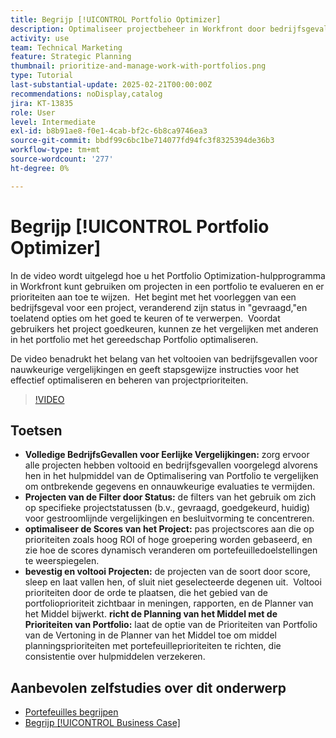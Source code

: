```yaml
---
title: Begrijp [!UICONTROL Portfolio Optimizer]
description: Optimaliseer projectbeheer in Workfront door bedrijfsgevallen voor eerlijke vergelijkingen te voltooien, projecten door status te filtreren, scores dynamisch aan te passen, projecten effectief voorrang te geven aan te geven, en middelplanning op portefeuilledoelstellingen te richten.
activity: use
team: Technical Marketing
feature: Strategic Planning
thumbnail: prioritize-and-manage-work-with-portfolios.png
type: Tutorial
last-substantial-update: 2025-02-21T00:00:00Z
recommendations: noDisplay,catalog
jira: KT-13835
role: User
level: Intermediate
exl-id: b8b91ae8-f0e1-4cab-bf2c-6b8ca9746ea3
source-git-commit: bbdf99c6bc1be714077fd94fc3f8325394de36b3
workflow-type: tm+mt
source-wordcount: '277'
ht-degree: 0%

---
```


# Begrijp [!UICONTROL Portfolio Optimizer]

In de video wordt uitgelegd hoe u het Portfolio Optimization-hulpprogramma in Workfront kunt gebruiken om projecten in een portfolio te evalueren en er prioriteiten aan toe te wijzen. &#x200B; Het begint met het voorleggen van een bedrijfsgeval voor een project, veranderend zijn status in &quot;gevraagd,&quot;en toelatend opties om het goed te keuren of te verwerpen. &#x200B; Voordat gebruikers het project goedkeuren, kunnen ze het vergelijken met anderen in het portfolio met het gereedschap Portfolio optimaliseren. &#x200B;

De video benadrukt het belang van het voltooien van bedrijfsgevallen voor nauwkeurige vergelijkingen en geeft stapsgewijze instructies voor het effectief optimaliseren en beheren van projectprioriteiten. &#x200B;

>[!VIDEO](https://video.tv.adobe.com/v/3446275/?quality=12&learn=on&enablevpops=1)

## Toetsen

* **Volledige BedrijfsGevallen voor Eerlijke Vergelijkingen:** zorg ervoor alle projecten hebben voltooid en bedrijfsgevallen voorgelegd alvorens hen in het hulpmiddel van de Optimalisering van Portfolio te vergelijken om ontbrekende gegevens en onnauwkeurige evaluaties te vermijden. &#x200B;
* **Projecten van de Filter door Status:** de filters van het gebruik om zich op specifieke projectstatussen (b.v., gevraagd, goedgekeurd, huidig) voor gestroomlijnde vergelijkingen en besluitvorming te concentreren. &#x200B;
* **optimaliseer de Scores van het Project:** pas projectscores aan die op prioriteiten zoals hoog ROI of hoge groepering worden gebaseerd, en zie hoe de scores dynamisch veranderen om portefeuilledoelstellingen te weerspiegelen. &#x200B;
* **bevestig en voltooi Projecten:** de projecten van de soort door score, sleep en laat vallen hen, of sluit niet geselecteerde degenen uit. &#x200B; Voltooi prioriteiten door de orde te plaatsen, die het gebied van de portfolioprioriteit zichtbaar in meningen, rapporten, en de Planner van het Middel bijwerkt. &#x200B;**richt de Planning van het Middel met de Prioriteiten van Portfolio:** laat de optie van de Prioriteiten van Portfolio van de Vertoning in de Planner van het Middel toe om middel planningsprioriteiten met portefeuilleprioriteiten te richten, die consistentie over hulpmiddelen verzekeren. &#x200B;


## Aanbevolen zelfstudies over dit onderwerp

* [Portefeuilles begrijpen](/help/portfolios-and-programs/overview-of-adobe-workfront-portfolios.md)
* [Begrijp [!UICONTROL Business Case]](/help/portfolios-and-programs/introduction-to-the-business-case.md)
